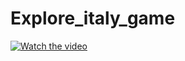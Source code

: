 # Explore_italy_game
[![Watch the video](https://i.imgur.com/vKb2F1B.png)](https://youtu.be/vt5fpE0bzSY)
